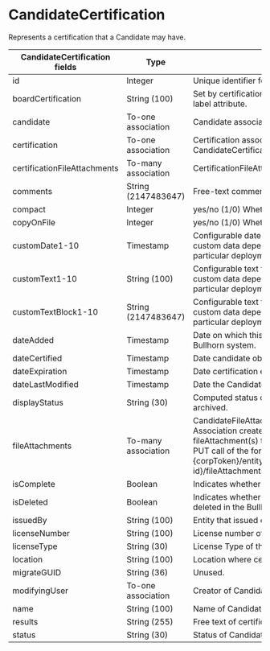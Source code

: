 # CandidateCertification

Represents a certification that a Candidate may have.

<table>
    <colgroup>
        <col width="20%" />
        <col width="20%" />
        <col width="20%" />
        <col width="20%" />
        <col width="20%" />
    </colgroup>
    <thead>
        <tr class="header">
            <th>CandidateCertification fields</th>
            <th>Type</th>
            <th>Description</th>
            <th>Not null</th>
            <th>Read-only</th>
        </tr>
    </thead>
    <tbody>
        <tr class="even">
            <td>id</td>
            <td>Integer</td>
            <td>Unique identifier for this entity.</td>
            <td>X</td>
            <td>X</td>
        </tr>
        <tr class="odd">
            <td>boardCertification</td>
            <td>String (100)</td>
            <td>Set by certificationBoardCertificationList private label attribute.</td>
            <td></td>
            <td></td>
        </tr>
        <tr class="even">
            <td>candidate</td>
            <td>To-one association</td>
            <td>Candidate associated with CandidateCertification.</td>
            <td>X</td>
            <td></td>
        </tr>
        <tr class="odd">
            <td>certification</td>
            <td>To-one association</td>
            <td>Certification associated with CandidateCertification.</td>
            <td>X</td>
            <td></td>
        </tr>
        <tr class="even">
            <td>certificationFileAttachments</td>
            <td>To-many association</td>
            <td>CertificationFileAttachments associated to entity.</td>
            <td></td>
            <td></td>
        </tr>
        <tr class="odd">
            <td>comments</td>
            <td>String (2147483647)</td>
            <td>Free-text comments on this entity.</td>
            <td></td>
            <td></td>
        </tr>
        <tr class="even">
            <td>compact</td>
            <td>Integer</td>
            <td>yes/no (1/0) Whether compact or not.</td>
            <td></td>
            <td></td>
        </tr>
        <tr class="odd">
            <td>copyOnFile</td>
            <td>Integer</td>
            <td>yes/no (1/0) Whether on file.</td>
            <td></td>
            <td></td>
        </tr>
        <tr class="even">
            <td>customDate1-10</td>
            <td>Timestamp</td>
            <td>Configurable date fields that can be used to store custom data depending on the needs of a particular deployment.</td>
            <td></td>
            <td></td>
        </tr>
        <tr class="odd">
            <td>customText1-10</td>
            <td>String (100)</td>
            <td>Configurable text fields that can be used to store custom data depending on the needs of a particular deployment.</td>
            <td></td>
            <td></td>
        </tr>
        <tr class="even">
            <td>customTextBlock1-10</td>
            <td>String (2147483647)</td>
            <td>Configurable text fields that can be used to store custom data depending on the needs of a particular deployment.</td>
            <td></td>
            <td></td>
        </tr>
        <tr class="odd">
            <td>dateAdded</td>
            <td>Timestamp</td>
            <td>Date on which this record was created in the Bullhorn system.</td>
            <td>X</td>
            <td></td>
        </tr>
        <tr class="even">
            <td>dateCertified</td>
            <td>Timestamp</td>
            <td>Date candidate obtained certification.</td>
            <td></td>
            <td></td>
        </tr>
        <tr class="odd">
            <td>dateExpiration</td>
            <td>Timestamp</td>
            <td>Date certification expires.</td>
            <td></td>
            <td></td>
        </tr>
        <tr class="even">
            <td>dateLastModified</td>
            <td>Timestamp</td>
            <td>Date the CandidateCertification was last updated.</td>
            <td>X</td>
            <td>X</td>
        </tr>
        <tr class="odd">
            <td>displayStatus</td>
            <td>String (30)</td>
            <td>Computed status of entity like expired and archived.</td>
            <td></td>
            <td></td>
        </tr>
        <tr class="even">
            <td>fileAttachments</td>
            <td>To-many association</td>
            <td>CandidateFileAttachments associated to entity. Association created by adding the id(s) of the fileAttachment(s) to this field in an association PUT call of the form: {corpToken}/entity/CandidateCertification/{entity-id}/fileAttachments/{entity-id},*}.</td>
            <td></td>
            <td></td>
        </tr>
        <tr class="odd">
            <td>isComplete</td>
            <td>Boolean</td>
            <td>Indicates whether the certification is populated.</td>
            <td></td>
            <td></td>
        </tr>
        <tr class="even">
            <td>isDeleted</td>
            <td>Boolean</td>
            <td>Indicates whether this record is marked as deleted in the Bullhorn system.</td>
            <td></td>
            <td></td>
        </tr>
        <tr class="odd">
            <td>issuedBy</td>
            <td>String (100)</td>
            <td>Entity that issued certification to candidate.</td>
            <td></td>
            <td></td>
        </tr>
        <tr class="even">
            <td>licenseNumber</td>
            <td>String (100)</td>
            <td>License number of the certification.</td>
            <td></td>
            <td></td>
        </tr>
        <tr class="odd">
            <td>licenseType</td>
            <td>String (30)</td>
            <td>License Type of the certification.</td>
            <td></td>
            <td></td>
        </tr>
        <tr class="even">
            <td>location</td>
            <td>String (100)</td>
            <td>Location where certification is valid.</td>
            <td></td>
            <td></td>
        </tr>
        <tr class="odd">
            <td>migrateGUID</td>
            <td>String (36)</td>
            <td>Unused.</td>
            <td></td>
            <td></td>
        </tr>
        <tr class="even">
            <td>modifyingUser</td>
            <td>To-one association</td>
            <td>Creator of CandidateCertification.</td>
            <td></td>
            <td></td>
        </tr>
        <tr class="odd">
            <td>name</td>
            <td>String (100)</td>
            <td>Name of CandidateCertification.</td>
            <td>X</td>
            <td></td>
        </tr>
        <tr class="even">
            <td>results</td>
            <td>String (255)</td>
            <td>Free text of certification results.</td>
            <td></td>
            <td></td>
        </tr>
        <tr class="odd">
            <td>status</td>
            <td>String (30)</td>
            <td>Status of CandidateCertification.</td>
            <td></td>
            <td></td>
        </tr>
    </tbody>
</table>
